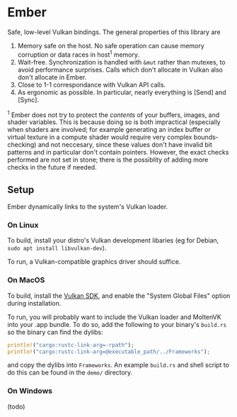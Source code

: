 # Ember

Safe, low-level Vulkan bindings. The general properties of this library are

1. Memory safe on the host. No safe operation can cause memory corruption or data races in host<sup>1</sup> memory.
2. Wait-free. Synchronization is handled with `&mut` rather than mutexes, to avoid performance surprises. Calls which don't allocate in Vulkan also don't allocate in Ember.
3. Close to 1-1 correspondance with Vulkan API calls.
4. As ergonomic as possible. In particular, nearly everything is [Send] and [Sync].

<sup>1</sup> Ember does not try to protect the _contents_ of your buffers, images, and shader variables. This is because doing so is both impractical (especially when shaders are involved; for example generating an index buffer or virtual texture in a compute shader would require very complex bounds-checking) and not neccesary, since these values don't have invalid bit patterns and in particular don't contain pointers. However, the exact checks performed are not set in stone; there is the possiblity of adding more checks in the future if needed.

## Setup

Ember dynamically links to the system's Vulkan loader.

### On Linux

To build, install your distro's Vulkan development libaries (eg for Debian, `sudo apt install libvulkan-dev`).

To run, a Vulkan-compatible graphics driver should suffice.

### On MacOS

To build, install the [Vulkan SDK](https://vulkan.lunarg.com/sdk/home), and enable the "System Global Files" option during installation.

To run, you will probably want to include the Vulkan loader and MoltenVK into your .app bundle. To do so, add the following to your binary's `build.rs` so the binary can find the dylibs:
```rust
println!("cargo:rustc-link-arg=-rpath");
println!("cargo:rustc-link-arg=@executable_path/../Frameworks");
```
and copy the dylibs into `Frameworks`. An example `build.rs` and shell script to do this can be found in the `demo/` directory.

### On Windows

(todo)
